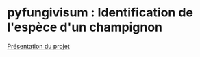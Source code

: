 # pyfungivisum : Identification de l'espèce d'un champignon
[Présentation du projet](#Présentation)
